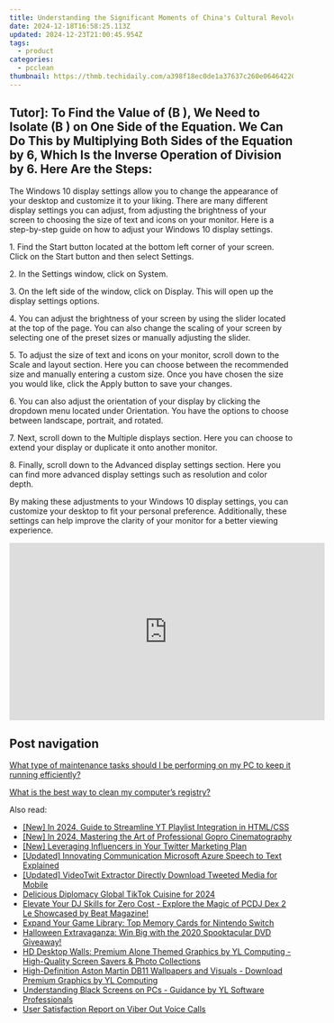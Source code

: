 ```yaml
---
title: Understanding the Significant Moments of China's Cultural Revolution with YL Software Expertise
date: 2024-12-18T16:58:25.113Z
updated: 2024-12-23T21:00:45.954Z
tags:
  - product
categories:
  - pcclean
thumbnail: https://thmb.techidaily.com/a398f18ec0de1a37637c260e06464220af2d995e8ad26b4b76b8430c1741deb5.jpg
---
```


## Tutor]: To Find the Value of \(B \), We Need to Isolate \(B \) on One Side of the Equation. We Can Do This by Multiplying Both Sides of the Equation by 6, Which Is the Inverse Operation of Division by 6. Here Are the Steps:

The Windows 10 display settings allow you to change the appearance of your desktop and customize it to your liking. There are many different display settings you can adjust, from adjusting the brightness of your screen to choosing the size of text and icons on your monitor. Here is a step-by-step guide on how to adjust your Windows 10 display settings. 

1\. Find the Start button located at the bottom left corner of your screen. Click on the Start button and then select Settings.

2\. In the Settings window, click on System.

3\. On the left side of the window, click on Display. This will open up the display settings options. 

4\. You can adjust the brightness of your screen by using the slider located at the top of the page. You can also change the scaling of your screen by selecting one of the preset sizes or manually adjusting the slider.

5\. To adjust the size of text and icons on your monitor, scroll down to the Scale and layout section. Here you can choose between the recommended size and manually entering a custom size. Once you have chosen the size you would like, click the Apply button to save your changes.

6\. You can also adjust the orientation of your display by clicking the dropdown menu located under Orientation. You have the options to choose between landscape, portrait, and rotated.

7\. Next, scroll down to the Multiple displays section. Here you can choose to extend your display or duplicate it onto another monitor.

8\. Finally, scroll down to the Advanced display settings section. Here you can find more advanced display settings such as resolution and color depth. 

By making these adjustments to your Windows 10 display settings, you can customize your desktop to fit your personal preference. Additionally, these settings can help improve the clarity of your monitor for a better viewing experience.

<!-- affiliate ads begin -->
<iframe width="560" height="315" src="https://www.youtube.com/embed/xIP8ktrmOdg?si=zRnjbGzM6PDx2jCq" title="YouTube video player" frameborder="0" allow="accelerometer; autoplay; clipboard-write; encrypted-media; gyroscope; picture-in-picture; web-share" referrerpolicy="strict-origin-when-cross-origin" allowfullscreen></iframe>
<!-- affiliate ads end -->

## Post navigation

[What type of maintenance tasks should I be performing on my PC to keep it running efficiently?](https://tools.techidaily.com/pcclean/products/)

[What is the best way to clean my computer’s registry?](https://tools.techidaily.com/pcclean/products/)

<ins class="adsbygoogle"
     style="display:block"
     data-ad-format="autorelaxed"
     data-ad-client="ca-pub-7571918770474297"
     data-ad-slot="1223367746"></ins>

<ins class="adsbygoogle"
     style="display:block"
     data-ad-client="ca-pub-7571918770474297"
     data-ad-slot="8358498916"
     data-ad-format="auto"
     data-full-width-responsive="true"></ins>

<span class="atpl-alsoreadstyle">Also read:</span>
<div><ul>
<li><a href="https://eaxpv-info.techidaily.com/new-in-2024-guide-to-streamline-yt-playlist-integration-in-htmlcss/"><u>[New] In 2024, Guide to Streamline YT Playlist Integration in HTML/CSS</u></a></li>
<li><a href="https://fox-links.techidaily.com/new-in-2024-mastering-the-art-of-professional-gopro-cinematography/"><u>[New] In 2024, Mastering the Art of Professional Gopro Cinematography</u></a></li>
<li><a href="https://twitter-videos.techidaily.com/new-leveraging-influencers-in-your-twitter-marketing-plan/"><u>[New] Leveraging Influencers in Your Twitter Marketing Plan</u></a></li>
<li><a href="https://some-knowledge.techidaily.com/updated-innovating-communication-microsoft-azure-speech-to-text-explained/"><u>[Updated] Innovating Communication Microsoft Azure Speech to Text Explained</u></a></li>
<li><a href="https://twitter-videos.techidaily.com/updated-videotwit-extractor-directly-download-tweeted-media-for-mobile/"><u>[Updated] VideoTwit Extractor Directly Download Tweeted Media for Mobile</u></a></li>
<li><a href="https://tiktok-video-recordings.techidaily.com/delicious-diplomacy-global-tiktok-cuisine-for-2024/"><u>Delicious Diplomacy Global TikTok Cuisine for 2024</u></a></li>
<li><a href="https://win-cloud.techidaily.com/elevate-your-dj-skills-for-zero-cost-explore-the-magic-of-pcdj-dex-2-le-showcased-by-beat-magazine/"><u>Elevate Your DJ Skills for Zero Cost - Explore the Magic of PCDJ Dex 2 Le Showcased by Beat Magazine!</u></a></li>
<li><a href="https://win-trending.techidaily.com/expand-your-game-library-top-memory-cards-for-nintendo-switch/"><u>Expand Your Game Library: Top Memory Cards for Nintendo Switch</u></a></li>
<li><a href="https://blog-min.techidaily.com/halloween-extravaganza-win-big-with-the-2020-spooktacular-dvd-giveaway/"><u>Halloween Extravaganza: Win Big with the 2020 Spooktacular DVD Giveaway!</u></a></li>
<li><a href="https://win-cloud.techidaily.com/hd-desktop-walls-premium-alone-themed-graphics-by-yl-computing-high-quality-screen-savers-and-photo-collections/"><u>HD Desktop Walls: Premium Alone Themed Graphics by YL Computing - High-Quality Screen Savers & Photo Collections</u></a></li>
<li><a href="https://win-cloud.techidaily.com/high-definition-aston-martin-db11-wallpapers-and-visuals-download-premium-graphics-by-yl-computing/"><u>High-Definition Aston Martin DB11 Wallpapers and Visuals - Download Premium Graphics by YL Computing</u></a></li>
<li><a href="https://win-cloud.techidaily.com/understanding-black-screens-on-pcs-guidance-by-yl-software-professionals/"><u>Understanding Black Screens on PCs - Guidance by YL Software Professionals</u></a></li>
<li><a href="https://buynow-reviews.techidaily.com/user-satisfaction-report-on-viber-out-voice-calls/"><u>User Satisfaction Report on Viber Out Voice Calls</u></a></li>
</ul></div>

